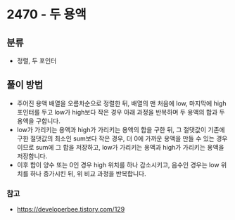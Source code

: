 # 2470 - 두 용액

## 분류
- 정렬, 두 포인터

## 풀이 방법
- 주어진 용액 배열을 오름차순으로 정렬한 뒤, 배열의 맨 처음에 low, 마지막에 high 포인터를 두고 low가 high보다 작은 경우 아래 과정을 반복하며 두 용액의 합과 두 용액을 구합니다.
- low가 가리키는 용액과 high가 가리키는 용액의 합을 구한 뒤, 그 절댓값이 기존에 구한 절댓값의 최소인 sum보다 작은 경우, 더 0에 가까운 용액을 만들 수 있는 경우이므로 sum에 그 합을 저장하고, low가 가리키는 용액과 high가 가리키는 용액을 저장합니다.
- 이후 합이 양수 또는 0인 경우 high 위치를 하나 감소시키고, 음수인 경우는 low 위치를 하나 증가시킨 뒤, 위 비교 과정을 반복합니다.

### 참고
- https://developerbee.tistory.com/129
